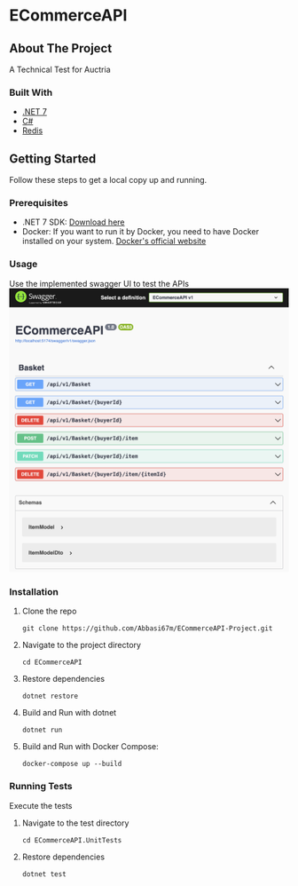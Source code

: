 # ECommerceAPI

## About The Project
A Technical Test for Auctria

### Built With
- [.NET 7](https://dotnet.microsoft.com/en-us/download/dotnet/7.0)
- [C#](https://docs.microsoft.com/en-us/dotnet/csharp/)
- [Redis](https://redis.io/) 

## Getting Started
Follow these steps to get a local copy up and running.

### Prerequisites
- .NET 7 SDK: [Download here](https://dotnet.microsoft.com/en-us/download/dotnet/7.0)
- Docker: If you want to run it by Docker, you need to have Docker installed on your system. [Docker's official website](https://www.docker.com/get-started)

### Usage
Use the implemented swagger UI to test the APIs
![Swagger](SwaggerUI.png)

### Installation
1. Clone the repo
   ```
   git clone https://github.com/Abbasi67m/ECommerceAPI-Project.git
   ```
2. Navigate to the project directory
   ```
   cd ECommerceAPI
   ```
3. Restore dependencies
   ```
   dotnet restore
   ```
4. Build and Run with dotnet
   ```
   dotnet run
   ```
5. Build and Run with Docker Compose:
   ```
   docker-compose up --build
   ```

### Running Tests
Execute the tests

1. Navigate to the test directory
   ```
   cd ECommerceAPI.UnitTests
   ```
2. Restore dependencies
   ```
   dotnet test
   ```
